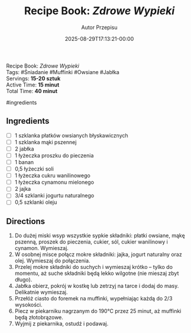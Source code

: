 ﻿---
draft: true
title: "Recipe Book: _Zdrowe Wypieki_"
author: "Autor Przepisu"
recipe_image: images/recipe-headers/default.avif
date: 2025-08-29T17:13:21-00:00
categories: ["sniadania"]
tags: ["draft"]
tagline: "Przepis do sformatowania"
servings: 4
prep_time: 15
cook: true
cook_time: 30
calories: 300
protein: 20
fat: 10
carbohydrate: 25
---
Recipe Book: _Zdrowe Wypieki_  
Tags: #Śniadanie #Muffinki #Owsiane #Jabłka  
Servings: **15-20 sztuk**  
Active Time: **15 minut**  
Total Time: **40 minut**

#ingredients

## Ingredients

- [ ] 1 szklanka płatków owsianych błyskawicznych
- [ ] 1 szklanka mąki pszennej
- [ ] 2 jabłka
- [ ] 1 łyżeczka proszku do pieczenia
- [ ] 1 banan
- [ ] 0,5 łyżeczki soli
- [ ] 1 łyżeczka cukru wanilinowego
- [ ] 1 łyżeczka cynamonu mielonego
- [ ] 2 jajka
- [ ] 3/4 szklanki jogurtu naturalnego
- [ ] 0,5 szklanki oleju

## Directions

1. Do dużej miski wsyp wszystkie sypkie składniki: płatki owsiane, mąkę pszenną, proszek do pieczenia, cukier, sól, cukier wanilinowy i cynamon. Wymieszaj.
2. W osobnej misce połącz mokre składniki: jajka, jogurt naturalny oraz olej. Wymieszaj do połączenia.
3. Przelej mokre składniki do suchych i wymieszaj krótko – tylko do momentu, aż suche składniki będą lekko wilgotne (nie mieszaj zbyt długo).
4. Jabłka obierz, pokrój w kostkę lub zetrzyj na tarce i dodaj do masy. Delikatnie wymieszaj.
5. Przełóż ciasto do foremek na muffinki, wypełniając każdą do 2/3 wysokości.
6. Piecz w piekarniku nagrzanym do 190°C przez 25 minut, aż muffinki będą złotobrązowe.
7. Wyjmij z piekarnika, ostudź i podawaj.
